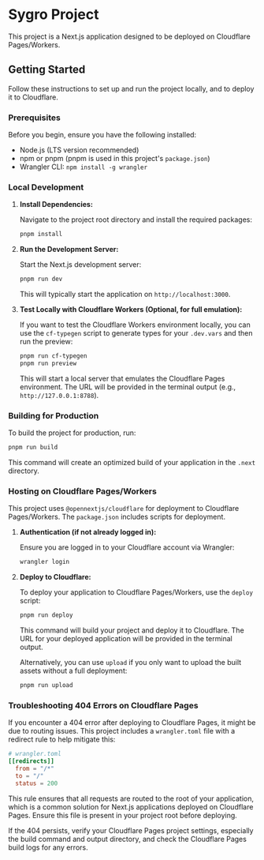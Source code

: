 # Sygro Project

This project is a Next.js application designed to be deployed on Cloudflare Pages/Workers.

## Getting Started

Follow these instructions to set up and run the project locally, and to deploy it to Cloudflare.

### Prerequisites

Before you begin, ensure you have the following installed:

- Node.js (LTS version recommended)
- npm or pnpm (pnpm is used in this project's `package.json`)
- Wrangler CLI: `npm install -g wrangler`

### Local Development

1.  **Install Dependencies:**

    Navigate to the project root directory and install the required packages:

    ```bash
    pnpm install
    ```

2.  **Run the Development Server:**

    Start the Next.js development server:

    ```bash
    pnpm run dev
    ```

    This will typically start the application on `http://localhost:3000`.

3.  **Test Locally with Cloudflare Workers (Optional, for full emulation):**

    If you want to test the Cloudflare Workers environment locally, you can use the `cf-typegen` script to generate types for your `.dev.vars` and then run the preview:

    ```bash
    pnpm run cf-typegen
    pnpm run preview
    ```

    This will start a local server that emulates the Cloudflare Pages environment. The URL will be provided in the terminal output (e.g., `http://127.0.0.1:8788`).

### Building for Production

To build the project for production, run:

```bash
pnpm run build
```

This command will create an optimized build of your application in the `.next` directory.

### Hosting on Cloudflare Pages/Workers

This project uses `@opennextjs/cloudflare` for deployment to Cloudflare Pages/Workers. The `package.json` includes scripts for deployment.

1.  **Authentication (if not already logged in):**

    Ensure you are logged in to your Cloudflare account via Wrangler:

    ```bash
    wrangler login
    ```

2.  **Deploy to Cloudflare:**

    To deploy your application to Cloudflare Pages/Workers, use the `deploy` script:

    ```bash
    pnpm run deploy
    ```

    This command will build your project and deploy it to Cloudflare. The URL for your deployed application will be provided in the terminal output.

    Alternatively, you can use `upload` if you only want to upload the built assets without a full deployment:

    ```bash
    pnpm run upload
    ```

### Troubleshooting 404 Errors on Cloudflare Pages

If you encounter a 404 error after deploying to Cloudflare Pages, it might be due to routing issues. This project includes a `wrangler.toml` file with a redirect rule to help mitigate this:

```toml
# wrangler.toml
[[redirects]]
  from = "/*"
  to = "/"
  status = 200
```

This rule ensures that all requests are routed to the root of your application, which is a common solution for Next.js applications deployed on Cloudflare Pages. Ensure this file is present in your project root before deploying.

If the 404 persists, verify your Cloudflare Pages project settings, especially the build command and output directory, and check the Cloudflare Pages build logs for any errors.